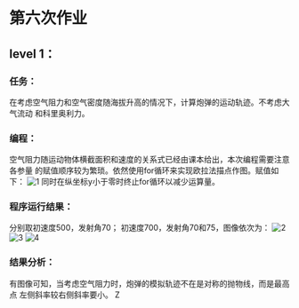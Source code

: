 # 第六次作业
## level 1：
### 任务：
  在考虑空气阻力和空气密度随海拔升高的情况下，计算炮弹的运动轨迹。不考虑大气流动
  和科里奥利力。
### 编程：
  空气阻力随运动物体横截面积和速度的关系式已经由课本给出，本次编程需要注意各参量
  的赋值顺序较为繁琐。依然使用for循环来实现欧拉法描点作图。赋值如下：
  ![1](http://7xrn0b.com1.z0.glb.clouddn.com/Screenshot%20from%202016-04-04%2007:23:25.png)
  同时在纵坐标y小于零时终止for循环以减少运算量。
### 程序运行结果：
  分别取初速度500，发射角70；
  初速度700，发射角70和75，图像依次为：
  ![2](http://7xrn0b.com1.z0.glb.clouddn.com/50070.png)
  ![3](http://7xrn0b.com1.z0.glb.clouddn.com/60075.png)
  ![4](http://7xrn0b.com1.z0.glb.clouddn.com/60080.png)
### 结果分析：
  有图像可知，当考虑空气阻力时，炮弹的模拟轨迹不在是对称的抛物线，而是最高点
  左侧斜率较右侧斜率要小。
Z
